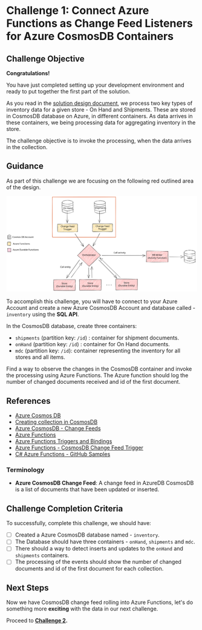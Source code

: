 # Challenge 1: Connect Azure Functions as Change Feed Listeners for Azure CosmosDB Containers

## Challenge Objective

**Congratulations!**

You have just completed setting up your development environment and ready to put together the first part of the solution.

As you read in the [solution design document](./solution-design.md), we process two key types of inventory data for a given store - On Hand and Shipments. These are stored in CosmosDB database on Azure, in different containers. As data arrives in these containers, we being processing data for aggregating inventory in the store.

The challenge objective is to invoke the processing, when the data arrives in the collection.

## Guidance

As part of this challenge we are focusing on the following red outlined area of the design.

![Focus for Challenge 1](./images/Challenge01Focus.svg)

To accomplish this challenge, you will have to connect to your Azure Account and create a new Azure CosmosDB Account and database called - `inventory` using the **SQL API**.

In the CosmosDB database, create three containers:

- `shipments` (partition key: `/id`) : container for shipment documents.
- `onHand` (partition key: `/id`) : container for On Hand documents.
- `mdc` (partition key: `/id`): container representing the inventory for all stores and all items.

Find a way to observe the changes in the CosmosDB container and invoke the processing using Azure Functions. The Azure function should log the number of changed documents received and id of the first document.

## References

- [Azure Cosmos DB](https://azure.microsoft.com/en-us/free/cosmos-db/)
- [Creating collection in CosmosDB](https://docs.microsoft.com/en-us/azure/cosmos-db/how-to-create-container)
- [Azure CosmosDB - Change Feeds](https://docs.microsoft.com/en-us/azure/cosmos-db/change-feed)
- [Azure Functions](https://azure.microsoft.com/en-us/services/functions/)
- [Azure Functions Triggers and Bindings](https://docs.microsoft.com/en-us/azure/azure-functions/functions-triggers-bindings)
- [Azure Functions - CosmosDB Change Feed Trigger](https://docs.microsoft.com/en-us/azure/azure-functions/functions-create-cosmos-db-triggered-function)
- [C# Azure Functions - GitHub Samples](https://github.com/Azure-Samples/functions-docs-csharp)

### Terminology

- **Azure CosmosDB Change Feed**: A change feed in AzureDB CosmosDB is a list of documents that have been updated or inserted.

## Challenge Completion Criteria

To successfully, complete this challenge, we should have:

- [ ] Created a Azure CosmosDB database named - `inventory`.
- [ ] The Database should have three containers - `onHand`, `shipments` and `mdc`.
- [ ] There should a way to detect inserts and updates to the `onHand` and `shipments` containers.
- [ ] The processing of the events should show the number of changed documents and id of the first document for each collection.

## Next Steps

Now we have CosmosDB change feed rolling into Azure Functions, let's do something more **exciting** with the data in our next challenge.

Proceed to **[Challenge 2](challenge-002.md).**
